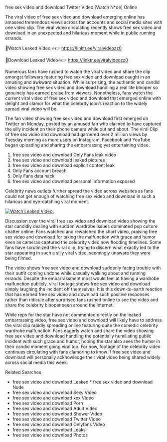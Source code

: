 ﻿free sex video and download Twitter Video [Watch N*de] Online

The viral video of ﻿free sex video and download emerging online has amassed tremendous views across fan accounts and social media sites with one video clip. The viral video circulating recently shows ﻿free sex video and download in an unexpected and hilarious moment while in public running errands. 

🔴Watch Leaked Video 🔥👉  https://linktr.ee/viralvideozz0 

🔴Download Leaked Video🔥👉  https://linktr.ee/viralvideozz0 

Numerous fans have rushed to watch the viral video and share the clip amongst followers featuring ﻿free sex video and download caught in an amusing and awkward situation. While surprising, the authentic and candid video showing ﻿free sex video and download handling a real life blooper so genuinely has earned praise from viewers. Nonetheless, fans watch the current viral video of ﻿free sex video and download that emerged online with delight and clamor for what the celebrity icon’s reaction to the widely spread viral video will be.

The fan video showing ﻿free sex video and download first emerged on Twitter on Monday, posted by an amused fan who claimed to have captured the silly incident on their phone camera while out and about. The viral Clip of ﻿free sex video and download had garnered over 2 million views by Tuesday morning as more users on Instagram, Facebook and YouTube began uploading and sharing the embarrassing yet entertaining video. 

1. ﻿free sex video and download Only Fans leak video
2. ﻿free sex video and download leaked pictures
3. ﻿free sex video and download explicit content leak
4. Only Fans account breach
5. Only Fans data hack
6. ﻿free sex video and download personal information exposed

Celebrity news outlets further spread the video across websites as fans could not get enough of watching ﻿free sex video and download in such a hilarious and eye-catching viral moment. 

[![Watch Leaked Video.](https://miro.medium.com/v2/resize:fit:828/format:webp/1*cilzJN44JGOrTw9NJCrNHA.gif "Watch Leaked Video")](https://linktr.ee/viralvideozz0)

Discussion over the viral ﻿free sex video and download video showing the star candidly dealing with sudden wardrobe issues dominated pop culture chatter online. Fans watched and rewatched the short video, praising ﻿free sex video and download for taking the malfunction with grace and humor even as cameras captured the celebrity video now flooding timelines. Some fans have scrutinized the viral clip, trying to discern what exactly led to the star appearing in such a silly viral video, seemingly unaware they were being filmed.

The video shows ﻿free sex video and download suddenly facing trouble with their outfit coming undone while casually walking about and running errands. Despite the embarrassment most would feel at having a wardrobe malfunction publicly, viral footage shows ﻿free sex video and download simply laughing the incident off themselves. It is this down-to-earth reaction that has earned ﻿free sex video and download such positive responses rather than ridicule after surprised fans rushed online to see the video and share the celebrity blooper seen around the internet.  

While reps for the star have not commented directly on the leaked embarrassing video, ﻿free sex video and download will likely have to address the viral clip rapidly spreading online featuring quite the comedic celebrity wardrobe malfunction. Fans eagerly watch and share the video showing ﻿free sex video and download handling the potentially humiliating public incident with such grace and humor, hoping the star also sees the humor in their candid moment going viral too. For now, footage of the celebrity video continues circulating with fans clamoring to know if ﻿free sex video and download will personally acknowledge their viral video being shared widely across social media this week.

Related Searches
* ﻿free sex video and download Leaked
﻿* free sex video and download Nude
* ﻿free sex video and download Sexy Video
* ﻿free sex video and download xxx Video
* ﻿free sex video and download Porn
* ﻿free sex video and download Adult Video
* ﻿free sex video and download Shower Video
* ﻿free sex video and download Twitter Video
* ﻿free sex video and download Onlyfans Video
* ﻿free sex video and download Leaks
* ﻿free sex video and download Photos